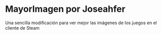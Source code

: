 # MayorImagen por Joseahfer
Una sencilla modificación para ver mejor las imágenes de los juegos en el cliente de Steam
